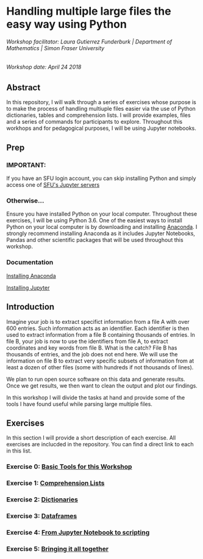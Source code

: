 # Handling multiple large files the easy way using Python
###### Workshop facilitator: Laura Gutierrez Funderburk | Department of Mathematics | Simon Fraser University

###### Workshop date: April 24 2018

## Abstract

In this repository, I will walk through a series of exercises whose purpose is to make the process of handling multiuple files easier via the use of Python dictionaries, tables and comprehension lists. I will provide examples, files and a series of commands for participants to explore. Throughout this workhops and for pedagogical purposes, I will be using Jupyter notebooks. 

## Prep

### IMPORTANT: 

If you have an SFU login account, you can skip installing Python and simply access one of [SFU's Jupyter servers](https://sfu.syzygy.ca/)

### Otherwise...

Ensure you have installed Python on your local computer. Throughout these exercises, I will be using Python 3.6. One of the easiest ways to install Python on your local computer is by downloading and installing [Anaconda](https://www.anaconda.com/download/#linux). I strongly recommend installing Anaconda as it includes Jupyter Notebooks, Pandas and other scientific packages that will be used throughout this workshop. 

### Documentation

[Installing Anaconda](https://docs.anaconda.com/anaconda/install/#detailed-installation-information)

[Installing Jupyter](http://jupyter.org/install)

## Introduction

Imagine your job is to extract specifict information from a file A with over 600 entries. Such information acts as an identifier. Each identifier is then used to extract information from a file B containing thousands of entries. In file B, your job is now to use the identifiers from file A, to extract coordinates and key words from file B. What is the catch? File B has thousands of entries, and the job does not end here. We will use the information on file B to extract very specific subsets of information from at least a dozen of other files (some with hundreds if not thousands of lines). 

We plan to run open source software on this data and generate results. Once we get results, we then want to clean the output and plot our findings. 

In this workshop I will divide the tasks at hand and provide some of the tools I have found useful while parsing large multiple files. 

## Exercises

In this section I will provide a short description of each exercise. All exercises are inclucded in the repository. You can find a direct link to each in this list. 

### Exercise 0: [Basic Tools for this Workshop](https://github.com/lfunderburk/Handling-multiple-large-files-the-easy-way-using-Python/blob/master/EXERCISES/Exercise_0_Basic_Tools_For_This_Workshop.ipynb)

### Exercise 1: [Comprehension Lists](https://github.com/lfunderburk/Handling-multiple-large-files-the-easy-way-using-Python/blob/master/EXERCISES/Exercise_1_Comprehension_Lists.ipynb)

### Exercise 2: [Dictionaries]()

### Exercise 3: [Dataframes]()

### Exercise 4: [From Jupyter Notebook to scripting]()

### Exercise 5: [Bringing it all together]()
